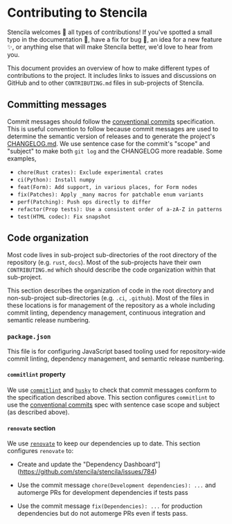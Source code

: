 # Contributing to Stencila

Stencila welcomes 💖 all types of contributions! If you've spotted a small typo in the documentation 📖, have a fix for bug 🐛, an idea for a new feature ✨, or anything else that will make Stencila better, we'd love to hear from you.

This document provides an overview of how to make different types of contributions to the project. It includes links to issues and discussions on GitHub and to other `CONTRIBUTING.md` files in sub-projects of Stencila.


## Committing messages

Commit messages should follow the [conventional commits](https://www.conventionalcommits.org/) specification. This is useful convention to follow because commit messages are used to determine the semantic version of releases and to generate the project's [CHANGELOG.md](https://github.com/stencila/thema/blob/next/CHANGELOG.md). We use sentence case for the commit's "scope" and "subject" to make both `git log` and the CHANGELOG more readable. Some examples,

- `chore(Rust crates): Exclude experimental crates`
- `ci(Python): Install numpy`
- `feat(Form): Add support, in various places, for Form nodes`
- `fix(Patches): Apply _many macros for patchable enum variants`
- `perf(Patching): Push ops directly to differ`
- `refactor(Prop tests): Use a consistent order of a-zA-Z in patterns`
- `test(HTML codec): Fix snapshot`

## Code organization

Most code lives in sub-project sub-directories of the root directory of the repository (e.g. `rust`, `docs`). Most of the sub-projects have their own `CONTRIBUTING.md` which should describe the code organization within that sub-project.

This section describes the organization of code in the root directory and non-sub-project sub-directories (e.g. `.ci`, `.github`). Most of the files in these locations is for management of the repository as a whole including commit linting, dependency management, continuous integration and semantic release numbering.

### `package.json`

This file is for configuring JavaScript based tooling used for repository-wide commit linting, dependency management, and semantic release numbering.

#### `commitlint` property

We use [`commitlint`](https://github.com/conventional-changelog/commitlint) and [`husky`](https://github.com/typicode/husky) to check that commit messages conform to the specification described above. This section configures `commitlint` to use the [conventional commits](https://www.conventionalcommits.org/) spec with sentence case scope and subject (as described above).

#### `renovate` section

We use [`renovate`](https://github.com/renovatebot/renovate) to keep our dependencies up to date. This section configures `renovate` to:

- Create and update the "Dependency Dashboard"](https://github.com/stencila/stencila/issues/784)

- Use the commit message `chore(Development dependencies): ...` and automerge PRs for development dependencies if tests pass

- Use the commit message `fix(Dependencies): ...` for production dependencies but do not automerge PRs even if tests pass.
